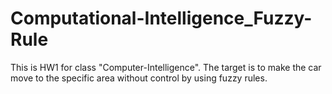 # Computational-Intelligence_Fuzzy-Rule

This is HW1 for class "Computer-Intelligence".
The target is to make the car move to the specific area without control by using fuzzy rules.



